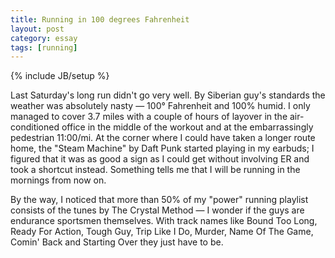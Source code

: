 ```yaml
---
title: Running in 100 degrees Fahrenheit
layout: post
category: essay
tags: [running]
---
```

{% include JB/setup %}

Last Saturday's long run didn't go very well. By Siberian guy's
standards the weather was absolutely nasty — 100° Fahrenheit and 100%
humid. I only managed to cover 3.7 miles with a couple of hours of
layover in the air-conditioned office in the middle of the workout and
at the embarrassingly pedestrian 11:00/mi. At the corner where I could
have taken a longer route home, the "Steam Machine" by Daft Punk started
playing in my earbuds; I figured that it was as good a sign as I could
get without involving ER and took a shortcut instead. Something tells me
that I will be running in the mornings from now on.

By the way, I noticed that more than 50% of my "power" running playlist
consists of the tunes by The Crystal Method — I wonder if the guys are
endurance sportsmen themselves. With track names like Bound Too Long,
Ready For Action, Tough Guy, Trip Like I Do, Murder, Name Of The Game,
Comin' Back and Starting Over they just have to be.
